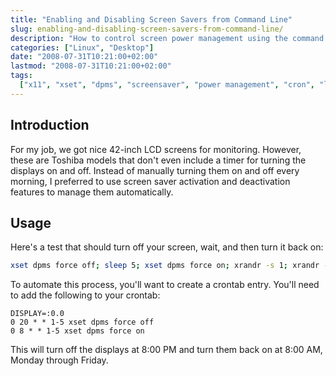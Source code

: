 ```yaml
---
title: "Enabling and Disabling Screen Savers from Command Line"
slug: enabling-and-disabling-screen-savers-from-command-line/
description: "How to control screen power management using the command line in Linux for automatic display shutoff and power saving"
categories: ["Linux", "Desktop"]
date: "2008-07-31T10:21:00+02:00"
lastmod: "2008-07-31T10:21:00+02:00"
tags:
  ["x11", "xset", "dpms", "screensaver", "power management", "cron", "linux"]
---
```


## Introduction

For my job, we got nice 42-inch LCD screens for monitoring. However, these are Toshiba models that don't even include a timer for turning the displays on and off. Instead of manually turning them on and off every morning, I preferred to use screen saver activation and deactivation features to manage them automatically.

## Usage

Here's a test that should turn off your screen, wait, and then turn it back on:

```bash
xset dpms force off; sleep 5; xset dpms force on; xrandr -s 1; xrandr -s 0
```

To automate this process, you'll want to create a crontab entry. You'll need to add the following to your crontab:

```
DISPLAY=:0.0
0 20 * * 1-5 xset dpms force off
0 8 * * 1-5 xset dpms force on
```

This will turn off the displays at 8:00 PM and turn them back on at 8:00 AM, Monday through Friday.
